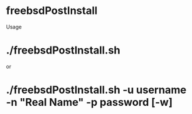 # freebsdPostInstall

Usage
# ./freebsdPostInstall.sh
or
# ./freebsdPostInstall.sh -u username -n "Real Name" -p password [-w]
